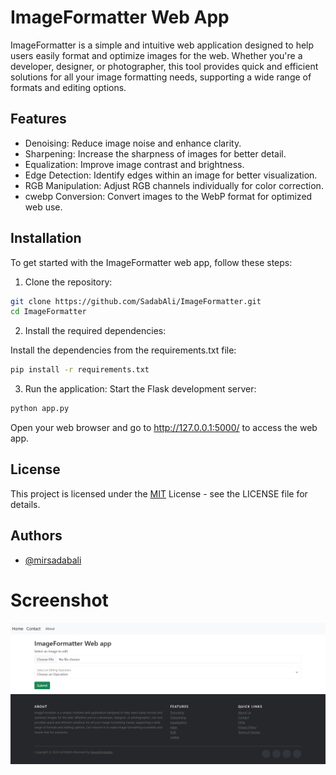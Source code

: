 
# ImageFormatter Web App

ImageFormatter is a simple and intuitive web application designed to help users easily format and optimize images for the web. Whether you're a developer, designer, or photographer, this tool provides quick and efficient solutions for all your image formatting needs, supporting a wide range of formats and editing options.


## Features

- Denoising: Reduce image noise and enhance clarity.
- Sharpening: Increase the sharpness of images for better detail.
- Equalization: Improve image contrast and brightness.
- Edge Detection: Identify edges within an image for better visualization.
- RGB Manipulation: Adjust RGB channels individually for color correction.
- cwebp Conversion: Convert images to the WebP format for optimized web use.



## Installation

To get started with the ImageFormatter web app, follow these steps:
1) Clone the repository:

```bash
git clone https://github.com/SadabAli/ImageFormatter.git
cd ImageFormatter

```
2) Install the required dependencies:

Install the dependencies from the requirements.txt file:
```bash
pip install -r requirements.txt

```
3) Run the application:
Start the Flask development server:
```bash
python app.py

```
Open your web browser and go to http://127.0.0.1:5000/ to access the web app.
## License

This project is licensed under the  [MIT](https://choosealicense.com/licenses/mit/) License - see the LICENSE file for details.


## Authors

- [@mirsadabali](https://github.com/SadabAli)

<h1>Screenshot</h1>
<img src='webapp.png'>
